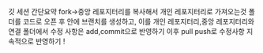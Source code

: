 깃 세션 간단요약
fork->중앙 레포지터리를 복사해서 개인 레포지터리로 가져오는것
폴더를 코드로 오픈 후 안에 브랜치를 생성하고, 이를 개인 레포지터리,중앙 레포지터리와 연결
폴더에서 수정 사항은 add,commit으로 반영하기
이후 pull push로 수정사항 지속적으로 반영하기
!